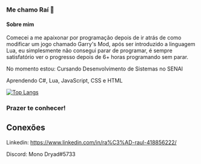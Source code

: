 ### Me chamo Raí 👋
#### Sobre mim

Comecei a me apaixonar por programação depois de ir atrás de como modificar um jogo chamado Garry's Mod, após ser introduzido a linguagem Lua, eu simplesmente não consegui parar de programar, é sempre satisfatório ver o progresso depois de 6+ horas programando sem parar.

No momento estou:
Cursando Desenvolvimento de Sistemas no SENAI

Aprendendo C#, Lua, JavaScript, CSS e HTML

[![Top Langs](https://github-readme-stats.vercel.app/api/top-langs/?username=monodryad&layout=compact)](https://github.com/anuraghazra/github-readme-stats)

### Prazer te conhecer!

## Conexões
Linkedin: https://www.linkedin.com/in/ra%C3%AD-raul-418856222/

Discord: Mono Dryad#5733

